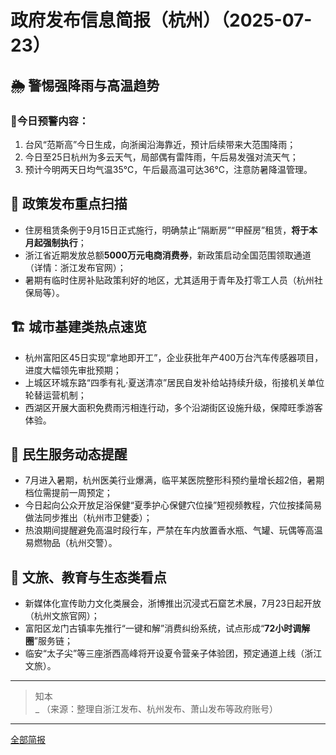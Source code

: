 

# 政府发布信息简报（杭州）（2025-07-23）

## 🌦️ 警惕强降雨与高温趋势
### 📍今日预警内容：
1. 台风“范斯高”今日生成，向浙闽沿海靠近，预计后续带来大范围降雨；
2. 今日至25日杭州为多云天气，局部偶有雷阵雨，午后易发强对流天气；
3. 预计今明两天日均气温35℃，午后最高温可达36℃，注意防暑降温管理。

## 📜 政策发布重点扫描
- 住房租赁条例于9月15日正式施行，明确禁止“隔断房”“甲醛房”租赁，**将于本月起强制执行**；
- 浙江省近期发放总额**5000万元电商消费券**，新政策启动全国范围领取通道（详情：浙江发布官网）；
- 暑期有临时住房补贴政策利好的地区，尤其适用于青年及打零工人员（杭州社保局等）。

## 🏗️ 城市基建类热点速览
- 杭州富阳区45日实现“拿地即开工”，企业获批年产400万台汽车传感器项目，进度大幅领先审批预期；
- 上城区环城东路“四季有礼·夏送清凉”居民自发补给站持续升级，衔接机关单位轮替运营机制；
- 西湖区开展大面积免费雨污相连行动，多个沿湖街区设施升级，保障旺季游客体验。

## 🏥 民生服务动态提醒
- 7月进入暑期，杭州医美行业爆满，临平某医院整形科预约量增长超2倍，暑期档位需提前一周预定；
- 今日起向公众开放足浴保健“夏季护心保健穴位操”短视频教程，穴位按揉简易做法同步推出（杭州市卫健委）；
- 热浪期间提醒避免高温时段行车，严禁在车内放置香水瓶、气罐、玩偶等高温易燃物品（杭州交警）。

## 🌱 文旅、教育与生态类看点
- 新媒体化宣传助力文化类展会，浙博推出沉浸式石窟艺术展，7月23日起开放（杭州文旅官网）；
- 富阳区龙门古镇率先推行“一键和解”消费纠纷系统，试点形成“**72小时调解圈**”服务链；
- 临安“太子尖”等三座浙西高峰将开设夏令营亲子体验团，预定通道上线（浙江文旅）。

---
> 知本  
> \_ （来源：整理自浙江发布、杭州发布、萧山发布等政府账号）

---
[全部简报](Table.md)